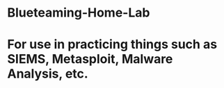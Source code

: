 # Blueteaming-Home-Lab
# For use in practicing things such as SIEMS, Metasploit, Malware Analysis, etc.
